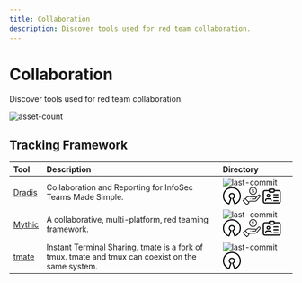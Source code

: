 ```yaml
---
title: Collaboration
description: Discover tools used for red team collaboration.
---
```


# Collaboration

Discover tools used for red team collaboration.

![asset-count](https://img.shields.io/badge/Tools%20%26%20Resources%20Available-3-A65F5F?style=for-the-badge)

## Tracking Framework

| Tool | Description | Directory |
| :--- | :--- | :--- |
| [Dradis](https://github.com/dradis/dradis-ce) | Collaboration and Reporting for InfoSec Teams Made Simple. | ![last-commit](https://img.shields.io/github/last-commit/dradis/dradis-ce?color=a65f5f&style=flat-square) ![opensource](../../assets/img/icons/open-source.png) ![freemium-service](../../assets/img/icons/freemium.png) ![register-profile](../../assets/img/icons/registration.png) |
| [Mythic](https://github.com/its-a-feature/Mythic) | A collaborative, multi-platform, red teaming framework. | ![last-commit](https://img.shields.io/github/last-commit/its-a-feature/Mythic?color=a65f5f&style=flat-square) ![opensource](../../assets/img/icons/open-source.png) ![freemium-service](../../assets/img/icons/freemium.png) ![register-profile](../../assets/img/icons/registration.png) |
| [tmate](https://github.com/tmate-io/tmate) | Instant Terminal Sharing. tmate is a fork of tmux. tmate and tmux can coexist on the same system. | ![last-commit](https://img.shields.io/github/last-commit/tmate-io/tmate?color=a65f5f&style=flat-square) ![opensource](../../assets/img/icons/open-source.png) |